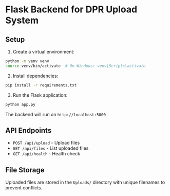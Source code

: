 # Flask Backend for DPR Upload System

## Setup

1. Create a virtual environment:
```bash
python -m venv venv
source venv/bin/activate  # On Windows: venv\Scripts\activate
```

2. Install dependencies:
```bash
pip install -r requirements.txt
```

3. Run the Flask application:
```bash
python app.py
```

The backend will run on `http://localhost:5000`

## API Endpoints

- `POST /api/upload` - Upload files
- `GET /api/files` - List uploaded files
- `GET /api/health` - Health check

## File Storage

Uploaded files are stored in the `Uploads/` directory with unique filenames to prevent conflicts.